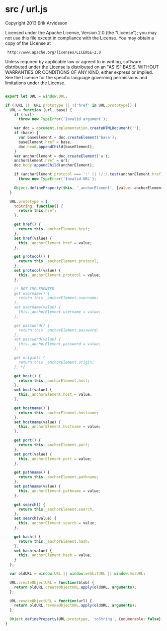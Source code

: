 # src / url.js
Copyright 2013 Erik Arvidsson

Licensed under the Apache License, Version 2.0 (the "License");
you may not use this file except in compliance with the License.
You may obtain a copy of the License at

     http://www.apache.org/licenses/LICENSE-2.0

Unless required by applicable law or agreed to in writing, software
distributed under the License is distributed on an "AS IS" BASIS,
WITHOUT WARRANTIES OR CONDITIONS OF ANY KIND, either express or implied.
See the License for the specific language governing permissions and
limitations under the License.


```js

export let URL = window.URL;

if (!URL || !URL.prototype || !('href' in URL.prototype)) {
  URL = function (url, base) {
    if (!url)
      throw new TypeError('Invalid argument');

    var doc = document.implementation.createHTMLDocument('');
    if (base) {
      var baseElement = doc.createElement('base');
      baseElement.href = base;
      doc.head.appendChild(baseElement);
    }
    var anchorElement = doc.createElement('a');
    anchorElement.href = url;
    doc.body.appendChild(anchorElement);

    if (anchorElement.protocol === ':' || !/:/.test(anchorElement.href))
      throw new TypeError('Invalid URL');

    Object.defineProperty(this, '_anchorElement', {value: anchorElement});
  }

  URL.prototype = {
    toString: function() {
      return this.href;
    },

    get href() {
      return this._anchorElement.href;
    },
    set href(value) {
      this._anchorElement.href = value;
    },

    get protocol() {
      return this._anchorElement.protocol;
    },
    set protocol(value) {
      this._anchorElement.protocol = value;
    },

    /* NOT IMPLEMENTED
    get username() {
      return this._anchorElement.username;
    },
    set username(value) {
      this._anchorElement.username = value;
    },

    get password() {
      return this._anchorElement.password;
    },
    set password(value) {
      this._anchorElement.password = value;
    },

    get origin() {
      return this._anchorElement.origin;
    }, */

    get host() {
      return this._anchorElement.host;
    },
    set host(value) {
      this._anchorElement.host = value;
    },

    get hostname() {
      return this._anchorElement.hostname;
    },
    set hostname(value) {
      this._anchorElement.hostname = value;
    },

    get port() {
      return this._anchorElement.port;
    },
    set port(value) {
      this._anchorElement.port = value;
    },

    get pathname() {
      return this._anchorElement.pathname;
    },
    set pathname(value) {
      this._anchorElement.pathname = value;
    },

    get search() {
      return this._anchorElement.search;
    },
    set search(value) {
      this._anchorElement.search = value;
    },

    get hash() {
      return this._anchorElement.hash;
    },
    set hash(value) {
      this._anchorElement.hash = value;
    }
  };

  var oldURL = window.URL || window.webkitURL || window.mozURL;

  URL.createObjectURL = function(blob) {
    return oldURL.createObjectURL.apply(oldURL, arguments);
  };

  URL.revokeObjectURL = function(url) {
    return oldURL.revokeObjectURL.apply(oldURL, arguments);
  };

  Object.defineProperty(URL.prototype, 'toString', {enumerable: false});
}
```


